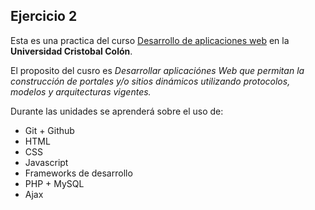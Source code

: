 ## Ejercicio 2
Esta es una practica del curso [Desarrollo de aplicaciones web](https://av-exactas.ucc.mx/course/view.php?id=296) en la **Universidad Cristobal Colón**.

El proposito del cusro es *Desarrollar aplicaciónes Web que permitan la construcción de portales y/o sitios dinámicos utilizando protocolos, modelos y arquitecturas vigentes.*

Durante las unidades se aprenderá sobre el uso de:
* Git + Github
* HTML
* CSS
* Javascript
* Frameworks de desarrollo
* PHP + MySQL
* Ajax
  
